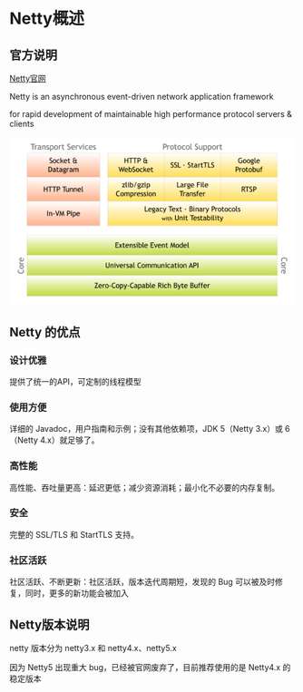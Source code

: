 # Netty概述
## 官方说明
[Netty官网](https://netty.io/)

Netty is an asynchronous event-driven network application framework

for rapid development of maintainable high performance protocol servers & clients

![netty-architecture](./assets/netty-architecture.png)

## Netty 的优点
### 设计优雅
提供了统一的API，可定制的线程模型

### 使用方便
详细的 Javadoc，用户指南和示例；没有其他依赖项，JDK 5（Netty 3.x）或 6（Netty 4.x）就足够了。

### 高性能
高性能、吞吐量更高：延迟更低；减少资源消耗；最小化不必要的内存复制。

### 安全
完整的 SSL/TLS  和 StartTLS  支持。

### 社区活跃
社区活跃、不断更新：社区活跃，版本迭代周期短，发现的 Bug  可以被及时修复，同时，更多的新功能会被加入

## Netty版本说明
netty 版本分为  netty3.x	和  netty4.x、netty5.x

因为 Netty5 出现重大 bug，已经被官网废弃了，目前推荐使用的是 Netty4.x 的稳定版本
